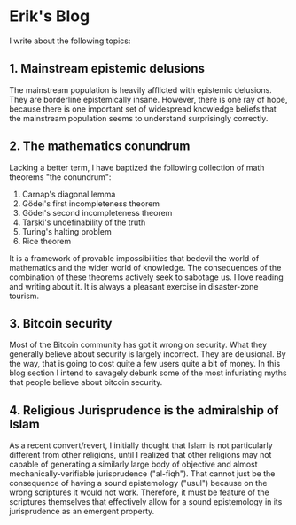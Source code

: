 # Erik's Blog

I write about the following topics:

## 1. Mainstream epistemic delusions

The mainstream population is heavily afflicted with epistemic delusions. They are borderline epistemically insane.
However, there is one ray of hope, because there is one important set of widespread knowledge beliefs that the mainstream population seems to understand surprisingly correctly.

## 2. The mathematics conundrum

Lacking a better term, I have baptized the following collection of math theorems "the conundrum":

1. Carnap's diagonal lemma
2. Gödel's first incompleteness theorem
3. Gödel's second incompleteness theorem
4. Tarski's undefinability of the truth
5. Turing's halting problem
6. Rice theorem

It is a framework of provable impossibilities that bedevil the world of mathematics and the wider world of knowledge.
The consequences of the combination of these theorems actively seek to sabotage us. I love reading and writing about it. It is always a pleasant exercise in disaster-zone tourism.

## 3. Bitcoin security

Most of the Bitcoin community has got it wrong on security.
What they generally believe about security is largely incorrect.
They are delusional.
By the way, that is going to cost quite a few users quite a bit of money.
In this blog section I intend to savagely debunk some of the most infuriating myths that people believe about bitcoin security.

## 4. Religious Jurisprudence is the admiralship of Islam

As a recent convert/revert, I initially thought that Islam is not particularly different from other religions,
until I realized that other religions may not capable of generating a similarly large body of objective and almost mechanically-verifiable jurisprudence ("al-fiqh").
That cannot just be the consequence of having a sound epistemology ("usul") because on the wrong scriptures it would not work.
Therefore, it must be feature of the scriptures themselves that effectively allow for a sound epistemology in its jurisprudence as an emergent property.


